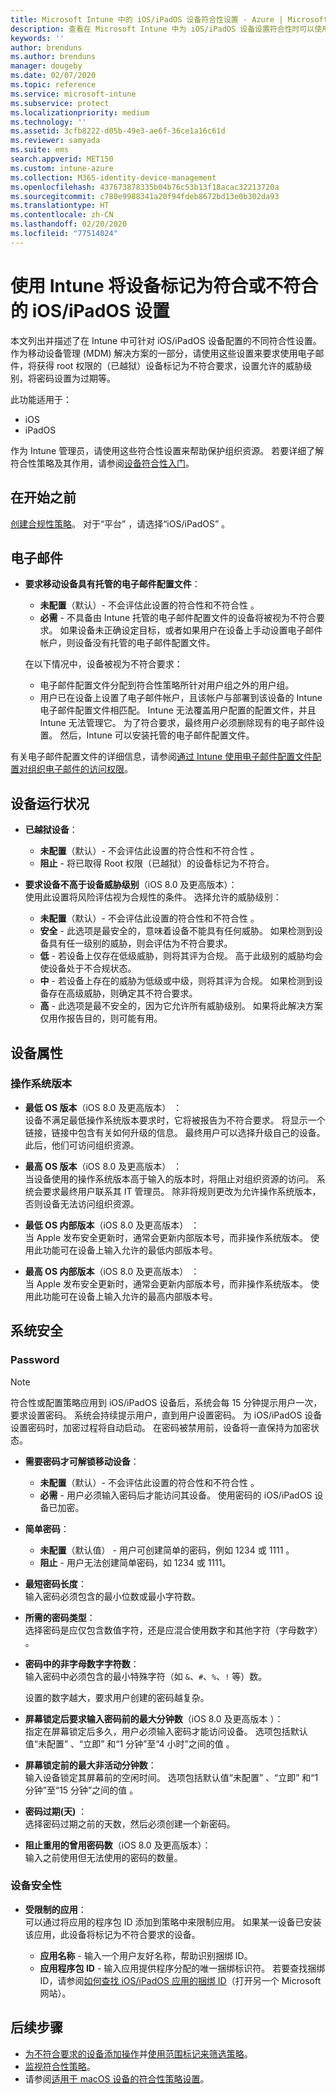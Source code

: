 ```yaml
---
title: Microsoft Intune 中的 iOS/iPadOS 设备符合性设置 - Azure | Microsoft Docs
description: 查看在 Microsoft Intune 中为 iOS/iPadOS 设备设置符合性时可以使用的所有设置的列表。 需要使用电子邮件，检查越狱或取得 root 权限的设备，设置允许的最小和最大操作系统，设置任何密码限制（包括密码长度和设备非活动性），限制应用等。
keywords: ''
author: brenduns
ms.author: brenduns
manager: dougeby
ms.date: 02/07/2020
ms.topic: reference
ms.service: microsoft-intune
ms.subservice: protect
ms.localizationpriority: medium
ms.technology: ''
ms.assetid: 3cfb8222-d05b-49e3-ae6f-36ce1a16c61d
ms.reviewer: samyada
ms.suite: ems
search.appverid: MET150
ms.custom: intune-azure
ms.collection: M365-identity-device-management
ms.openlocfilehash: 437673878335b04b76c53b13f18acac32213720a
ms.sourcegitcommit: c780e9988341a20f94fdeb8672bd13e0b302da93
ms.translationtype: HT
ms.contentlocale: zh-CN
ms.lasthandoff: 02/20/2020
ms.locfileid: "77514024"
---
```

# <a name="iosipados-settings-to-mark-devices-as-compliant-or-not-compliant-using-intune"></a>使用 Intune 将设备标记为符合或不符合的 iOS/iPadOS 设置

本文列出并描述了在 Intune 中可针对 iOS/iPadOS 设备配置的不同符合性设置。 作为移动设备管理 (MDM) 解决方案的一部分，请使用这些设置来要求使用电子邮件，将获得 root 权限的（已越狱）设备标记为不符合要求，设置允许的威胁级别，将密码设置为过期等。

此功能适用于：

- iOS
- iPadOS

作为 Intune 管理员，请使用这些符合性设置来帮助保护组织资源。 若要详细了解符合性策略及其作用，请参阅[设备符合性入门](device-compliance-get-started.md)。

## <a name="before-you-begin"></a>在开始之前

[创建合规性策略](create-compliance-policy.md#create-the-policy)。 对于“平台”  ，请选择“iOS/iPadOS”  。

## <a name="email"></a>电子邮件

- **要求移动设备具有托管的电子邮件配置文件**：  
  - **未配置**（默认）- 不会评估此设置的符合性和不符合性  。
  - **必需** - 不具备由 Intune 托管的电子邮件配置文件的设备将被视为不符合要求。 如果设备未正确设定目标，或者如果用户在设备上手动设置电子邮件帐户，则设备没有托管的电子邮件配置文件。

  在以下情况中，设备被视为不符合要求：  
  - 电子邮件配置文件分配到符合性策略所针对用户组之外的用户组。
  - 用户已在设备上设置了电子邮件帐户，且该帐户与部署到该设备的 Intune 电子邮件配置文件相匹配。 Intune 无法覆盖用户配置的配置文件，并且 Intune 无法管理它。 为了符合要求，最终用户必须删除现有的电子邮件设置。 然后，Intune 可以安装托管的电子邮件配置文件。  

有关电子邮件配置文件的详细信息，请参阅[通过 Intune 使用电子邮件配置文件配置对组织电子邮件的访问权限](../configuration/email-settings-configure.md)。

## <a name="device-health"></a>设备运行状况

- **已越狱设备**：  
  - **未配置**（默认）- 不会评估此设置的符合性和不符合性  。
  - **阻止** - 将已取得 Root 权限（已越狱）的设备标记为不符合。  

- **要求设备不高于设备威胁级别**（iOS 8.0 及更高版本）：   
  使用此设置将风险评估视为合规性的条件。 选择允许的威胁级别：  
  - **未配置**（默认）- 不会评估此设置的符合性和不符合性  。
  - **安全** - 此选项是最安全的，意味着设备不能具有任何威胁。 如果检测到设备具有任一级别的威胁，则会评估为不符合要求。
  - **低** - 若设备上仅存在低级威胁，则将其评为合规。 高于此级别的威胁均会使设备处于不合规状态。
  - **中** - 若设备上存在的威胁为低级或中级，则将其评为合规。 如果检测到设备存在高级威胁，则确定其不符合要求。
  - **高** - 此选项是最不安全的，因为它允许所有威胁级别。 如果将此解决方案仅用作报告目的，则可能有用。

## <a name="device-properties"></a>设备属性

### <a name="operating-system-version"></a>操作系统版本  

- **最低 OS 版本**（iOS 8.0 及更高版本）  ：  
  设备不满足最低操作系统版本要求时，它将被报告为不符合要求。 将显示一个链接，链接中包含有关如何升级的信息。 最终用户可以选择升级自己的设备。 此后，他们可访问组织资源。

- **最高 OS 版本**（iOS 8.0 及更高版本）  ：  
  当设备使用的操作系统版本高于输入的版本时，将阻止对组织资源的访问。 系统会要求最终用户联系其 IT 管理员。 除非将规则更改为允许操作系统版本，否则设备无法访问组织资源。

- **最低 OS 内部版本**（iOS 8.0 及更高版本）  ：  
  当 Apple 发布安全更新时，通常会更新内部版本号，而非操作系统版本。 使用此功能可在设备上输入允许的最低内部版本号。

- **最高 OS 内部版本**（iOS 8.0 及更高版本）  ：  
  当 Apple 发布安全更新时，通常会更新内部版本号，而非操作系统版本。 使用此功能可在设备上输入允许的最高内部版本号。

## <a name="system-security"></a>系统安全

### <a name="password"></a>Password

> [!NOTE]
> 符合性或配置策略应用到 iOS/iPadOS 设备后，系统会每 15 分钟提示用户一次，要求设置密码。 系统会持续提示用户，直到用户设置密码。 为 iOS/iPadOS 设备设置密码时，加密过程将自动启动。 在密码被禁用前，设备将一直保持为加密状态。

- **需要密码才可解锁移动设备**：  
  - **未配置**（默认）- 不会评估此设置的符合性和不符合性  。  
  - **必需** - 用户必须输入密码后才能访问其设备。 使用密码的 iOS/iPadOS 设备已加密。

- **简单密码**：  
  - **未配置**（默认值）  - 用户可创建简单的密码，例如 1234  或 1111  。
  - **阻止** - 用户无法创建简单密码，如 1234 或 1111。   

- **最短密码长度**：  
  输入密码必须包含的最小位数或最小字符数。  

- **所需的密码类型**：  
  选择密码是应仅包含数值字符，还是应混合使用数字和其他字符（字母数字）   。

- **密码中的非字母数字字符数**：  
  输入密码中必须包含的最小特殊字符（如 `&`、`#`、`%`、`!` 等）数。 

  设置的数字越大，要求用户创建的密码越复杂。

- **屏幕锁定后要求输入密码前的最大分钟数**（iOS 8.0 及更高版本  ）：  
  指定在屏幕锁定后多久，用户必须输入密码才能访问设备。 选项包括默认值“未配置”  、“立即”  和“1 分钟”至“4 小时”之间的值   。

- **屏幕锁定前的最大非活动分钟数**：  
  输入设备锁定其屏幕前的空闲时间。 选项包括默认值“未配置”  、“立即”  和“1 分钟”至“15 分钟”之间的值   。

- **密码过期(天)** ：  
  选择密码过期之前的天数，然后必须创建一个新密码。 

- **阻止重用的曾用密码数**（iOS 8.0 及更高版本）：    
  输入之前使用但无法使用的密码的数量。

### <a name="device-security"></a>设备安全性

- **受限制的应用**：  
  可以通过将应用的程序包 ID 添加到策略中来限制应用。 如果某一设备已安装该应用，此设备将标记为不符合要求的设备。

  - **应用名称** - 输入一个用户友好名称，帮助识别捆绑 ID。
  - **应用程序包 ID** - 输入应用提供程序分配的唯一捆绑标识符。 若要查找捆绑 ID，请参阅[如何查找 iOS/iPadOS 应用的捆绑 ID](https://support.microsoft.com/help/4294074/how-to-find-the-bundle-id-for-an-ios-app)（打开另一个 Microsoft 网站）。  

## <a name="next-steps"></a>后续步骤

- [为不符合要求的设备添加操作](actions-for-noncompliance.md)并[使用范围标记来筛选策略](../fundamentals/scope-tags.md)。
- [监视符合性策略](compliance-policy-monitor.md)。
- 请参阅[适用于 macOS 设备的符合性策略设置](compliance-policy-create-mac-os.md)。
